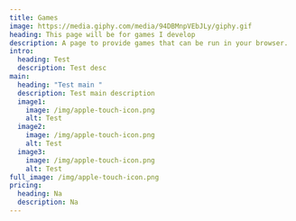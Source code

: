 ```yaml
---
title: Games
image: https://media.giphy.com/media/94DBMnpVEbJLy/giphy.gif
heading: This page will be for games I develop
description: A page to provide games that can be run in your browser.
intro:
  heading: Test
  description: Test desc
main:
  heading: "Test main "
  description: Test main description
  image1:
    image: /img/apple-touch-icon.png
    alt: Test
  image2:
    image: /img/apple-touch-icon.png
    alt: Test
  image3:
    image: /img/apple-touch-icon.png
    alt: Test
full_image: /img/apple-touch-icon.png
pricing:
  heading: Na
  description: Na
---
```

